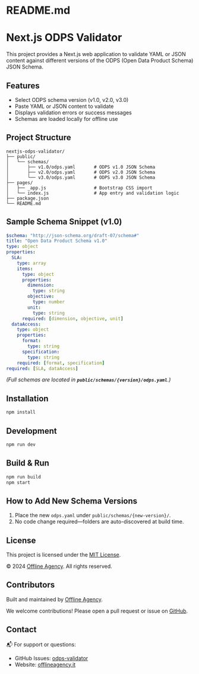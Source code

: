 # README.md

# Next.js ODPS Validator

This project provides a Next.js web application to validate YAML or JSON content against different versions of the ODPS (Open Data Product Schema) JSON Schema.

## Features

* Select ODPS schema version (v1.0, v2.0, v3.0)
* Paste YAML or JSON content to validate
* Displays validation errors or success messages
* Schemas are loaded locally for offline use

## Project Structure

```
nextjs-odps-validator/
├── public/
│   └── schemas/
│       ├── v1.0/odps.yaml       # ODPS v1.0 JSON Schema
│       ├── v2.0/odps.yaml       # ODPS v2.0 JSON Schema
│       └── v3.0/odps.yaml       # ODPS v3.0 JSON Schema
├── pages/
│   ├── _app.js                  # Bootstrap CSS import
│   └── index.js                 # App entry and validation logic
├── package.json
└── README.md
```

## Sample Schema Snippet (v1.0)

```yaml
$schema: "http://json-schema.org/draft-07/schema#"
title: "Open Data Product Schema v1.0"
type: object
properties:
  SLA:
    type: array
    items:
      type: object
      properties:
        dimension:
          type: string
        objective:
          type: number
        unit:
          type: string
      required: [dimension, objective, unit]
  dataAccess:
    type: object
    properties:
      format:
        type: string
      specification:
        type: string
    required: [format, specification]
required: [SLA, dataAccess]
```

*(Full schemas are located in **`public/schemas/{version}/odps.yaml`**.)*

## Installation

```bash
npm install
```

## Development

```bash
npm run dev
```

## Build & Run

```bash
npm run build
npm start
```

## How to Add New Schema Versions

1. Place the new `odps.yaml` under `public/schemas/{new-version}/`.
2. No code change required—folders are auto-discovered at build time.

## License

This project is licensed under the [MIT License](LICENSE).

© 2024 [Offline Agency](https://offlineagency.it). All rights reserved.

## Contributors

Built and maintained by [Offline Agency](https://offlineagency.it).

We welcome contributions! Please open a pull request or issue on [GitHub](https://github.com/yourusername/nextjs-odps-validator).

## Contact

📬 For support or questions:

* GitHub Issues: [odps-validator](https://github.com/offline-agency/odps-validator/issues)
* Website: [offlineagency.it](https://offlineagency.it)
